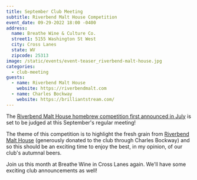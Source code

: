 ```yaml
---
title: September Club Meeting
subtitle: Riverbend Malt House Competition
event_date: 09-29-2022 18:00 -0400
address:
  name: Breathe Wine & Culture Co.
  street1: 5155 Washington St West
  city: Cross Lanes
  state: WV
  zipcode: 25313
image: /static/events/event-teaser_riverbend-malt-house.jpg
categories:
  - club-meeting
guests:
  - name: Riverbend Malt House
    website: https://riverbendmalt.com
  - name: Charles Bockway
    website: https://brilliantstream.com/
---
```

T﻿he [Riverbend Malt House homebrew competition first announced in July](https://mailchi.mp/53265e3af689/riverbend-malt-competition) is set to be judged at this September's regular meeting!

The theme of this competition is to highlight the fresh grain from [Riverbend Malt House](https://riverbendmalt.com) (generously donated to the club through Charles Bockway) and so this should be an exciting time to enjoy the best, in my opinion, of our club's autumnal beers.

Join us this month at Breathe Wine in Cross Lanes again. We'll have some exciting club announcements as well!